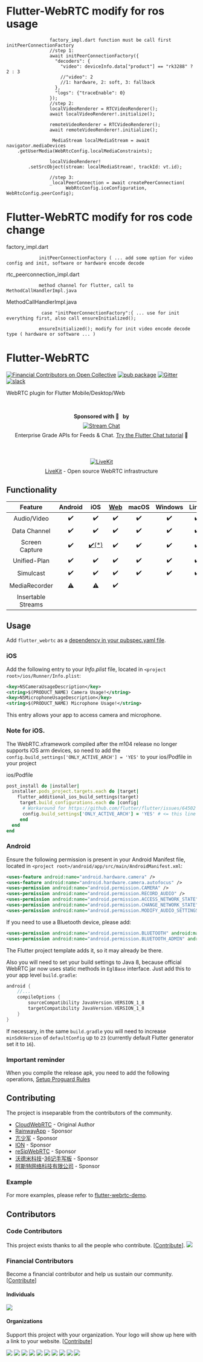 # Flutter-WebRTC modify for ros usage

                    factory_impl.dart function must be call first initPeerConnectionFactory
                    //step 1:
                    await initPeerConnectionFactory({
                      "decoders": {
                        "video": deviceInfo.data["product"] == "rk3288" ? 2 : 3
                        //"video": 2
                        //1: hardware, 2: soft, 3: fallback
                      },
                      "logs": {"traceEnable": 0}
                    });
                    //step 2:
                    localVideoRenderer = RTCVideoRenderer();
                    await localVideoRenderer!.initialize();

                    remoteVideoRenderer = RTCVideoRenderer();
                    await remoteVideoRenderer!.initialize();

                     MediaStream localMediaStream = await navigator.mediaDevices
        .getUserMedia(WebRtcConfig.localMediaConstraints);

                    localVideoRenderer!
            .setSrcObject(stream: localMediaStream!, trackId: vt.id);

                    //step 3:
                    _localPeerConnection = await createPeerConnection(
                          WebRtcConfig.iceConfiguration, WebRtcConfig.peerConfig);

# Flutter-WebRTC modify for ros code change

factory_impl.dart
                
                initPeerConnectionFactory ( ... add some option for video config and init, software or hardware encode decode 

rtc_peerconnection_impl.dart
    
                method channel for flutter, call to MethodCallHandlerImpl.java 
                

MethodCallHandlerImpl.java 
                
                 case "initPeerConnectionFactory":{ ... use for init everything first, also call ensureInitialized();

                ensureInitialized(); modify for init video encode decode type ( hardware or software ... )



# Flutter-WebRTC

[![Financial Contributors on Open Collective](https://opencollective.com/flutter-webrtc/all/badge.svg?label=financial+contributors)](https://opencollective.com/flutter-webrtc) [![pub package](https://img.shields.io/pub/v/flutter_webrtc.svg)](https://pub.dartlang.org/packages/flutter_webrtc) [![Gitter](https://badges.gitter.im/flutter-webrtc/Lobby.svg)](https://gitter.im/flutter-webrtc/Lobby?utm_source=badge&utm_medium=badge&utm_campaign=pr-badge) [![slack](https://img.shields.io/badge/join-us%20on%20slack-gray.svg?longCache=true&logo=slack&colorB=brightgreen)](https://join.slack.com/t/flutterwebrtc/shared_invite/zt-q83o7y1s-FExGLWEvtkPKM8ku_F8cEQ)

WebRTC plugin for Flutter Mobile/Desktop/Web

</br>
<p align="center">
<strong>Sponsored with 💖 &nbsp by</strong><br />
<a href="https://getstream.io/chat/flutter/tutorial/?utm_source=https://github.com/flutter-webrtc/flutter-webrtc&utm_medium=github&utm_content=developer&utm_term=flutter" target="_blank">
<img src="https://stream-blog-v2.imgix.net/blog/wp-content/uploads/f7401112f41742c4e173c30d4f318cb8/stream_logo_white.png?w=350" alt="Stream Chat" style="margin: 8px" />
</a>
<br />
Enterprise Grade APIs for Feeds & Chat. <a href="https://getstream.io/chat/flutter/tutorial/?utm_source=https://github.com/flutter-webrtc/flutter-webrtc&utm_medium=github&utm_content=developer&utm_term=flutter" target="_blank">Try the Flutter Chat tutorial</a> 💬
</p>

</br>
<p align="center">
<a href="https://livekit.io/?utm_source=opencollective&utm_medium=github&utm_campaign=flutter-webrtc" target="_blank">
<img src="https://avatars.githubusercontent.com/u/69438833?s=92&v=4" alt="LiveKit" style="margin: 8px" />
</a>
<br />
   <a href="https://livekit.io/?utm_source=opencollective&utm_medium=github&utm_campaign=flutter-webrtc" target="_blank">LiveKit</a> - Open source WebRTC infrastructure
<p>

## Functionality

| Feature | Android | iOS | [Web](https://flutter.dev/web) | macOS | Windows | Linux | [Embedded](https://github.com/sony/flutter-elinux) | [Fuchsia](https://fuchsia.dev/) |
| :-------------: | :-------------:| :-----: | :-----: | :-----: | :-----: | :-----: | :-----: | :-----: |
| Audio/Video | :heavy_check_mark: | :heavy_check_mark: | :heavy_check_mark: | :heavy_check_mark: | :heavy_check_mark: | :heavy_check_mark: | [WIP] | |
| Data Channel | :heavy_check_mark: | :heavy_check_mark: | :heavy_check_mark: | :heavy_check_mark: | :heavy_check_mark: | :heavy_check_mark: |  [WIP] | |
| Screen Capture | :heavy_check_mark: | [:heavy_check_mark:(*)](https://github.com/flutter-webrtc/flutter-webrtc/wiki/iOS-Screen-Sharing) | :heavy_check_mark: | :heavy_check_mark: | :heavy_check_mark: | :heavy_check_mark: | [WIP] | |
| Unified-Plan | :heavy_check_mark: | :heavy_check_mark: | :heavy_check_mark: | :heavy_check_mark: | :heavy_check_mark: | :heavy_check_mark: | [WIP] | |
| Simulcast | :heavy_check_mark: | :heavy_check_mark: | :heavy_check_mark: | :heavy_check_mark: | :heavy_check_mark: | :heavy_check_mark: | [WIP] | |
| MediaRecorder | :warning: | :warning: | :heavy_check_mark: | | | | | |
| Insertable Streams | | | | | | | | |
## Usage

Add `flutter_webrtc` as a [dependency in your pubspec.yaml file](https://flutter.io/using-packages/).

### iOS

Add the following entry to your _Info.plist_ file, located in `<project root>/ios/Runner/Info.plist`:

```xml
<key>NSCameraUsageDescription</key>
<string>$(PRODUCT_NAME) Camera Usage!</string>
<key>NSMicrophoneUsageDescription</key>
<string>$(PRODUCT_NAME) Microphone Usage!</string>
```

This entry allows your app to access camera and microphone.

### Note for iOS.
The WebRTC.xframework compiled after the m104 release no longer supports iOS arm devices, so need to add the `config.build_settings['ONLY_ACTIVE_ARCH'] = 'YES'` to your ios/Podfile in your project

ios/Podfile

```ruby
post_install do |installer|
  installer.pods_project.targets.each do |target|
    flutter_additional_ios_build_settings(target)
     target.build_configurations.each do |config|
      # Workaround for https://github.com/flutter/flutter/issues/64502
      config.build_settings['ONLY_ACTIVE_ARCH'] = 'YES' # <= this line
     end
  end
end
```

### Android

Ensure the following permission is present in your Android Manifest file, located in `<project root>/android/app/src/main/AndroidManifest.xml`:

```xml
<uses-feature android:name="android.hardware.camera" />
<uses-feature android:name="android.hardware.camera.autofocus" />
<uses-permission android:name="android.permission.CAMERA" />
<uses-permission android:name="android.permission.RECORD_AUDIO" />
<uses-permission android:name="android.permission.ACCESS_NETWORK_STATE" />
<uses-permission android:name="android.permission.CHANGE_NETWORK_STATE" />
<uses-permission android:name="android.permission.MODIFY_AUDIO_SETTINGS" />
```

If you need to use a Bluetooth device, please add:

```xml
<uses-permission android:name="android.permission.BLUETOOTH" android:maxSdkVersion="30" />
<uses-permission android:name="android.permission.BLUETOOTH_ADMIN" android:maxSdkVersion="30" />
```

The Flutter project template adds it, so it may already be there.

Also you will need to set your build settings to Java 8, because official WebRTC jar now uses static methods in `EglBase` interface. Just add this to your app level `build.gradle`:

```groovy
android {
    //...
    compileOptions {
        sourceCompatibility JavaVersion.VERSION_1_8
        targetCompatibility JavaVersion.VERSION_1_8
    }
}
```

If necessary, in the same `build.gradle` you will need to increase `minSdkVersion` of `defaultConfig` up to `23` (currently default Flutter generator set it to `16`).

### Important reminder
When you compile the release apk, you need to add the following operations,
[Setup Proguard Rules](https://github.com/flutter-webrtc/flutter-webrtc/commit/d32dab13b5a0bed80dd9d0f98990f107b9b514f4)

## Contributing

The project is inseparable from the contributors of the community.

- [CloudWebRTC](https://github.com/cloudwebrtc) - Original Author
- [RainwayApp](https://github.com/rainwayapp) - Sponsor
- [亢少军](https://github.com/kangshaojun) - Sponsor
- [ION](https://github.com/pion/ion) - Sponsor
- [reSipWebRTC](https://github.com/reSipWebRTC) - Sponsor
- [沃德米科技](https://github.com/woodemi)-[36记手写板](https://www.36notes.com) - Sponsor
- [阿斯特网络科技有限公司](https://www.astgo.net/) - Sponsor

### Example

For more examples, please refer to [flutter-webrtc-demo](https://github.com/cloudwebrtc/flutter-webrtc-demo/).

## Contributors

### Code Contributors

This project exists thanks to all the people who contribute. [[Contribute](CONTRIBUTING.md)].
<a href="https://github.com/cloudwebrtc/flutter-webrtc/graphs/contributors"><img src="https://opencollective.com/flutter-webrtc/contributors.svg?width=890&button=false" /></a>

### Financial Contributors

Become a financial contributor and help us sustain our community. [[Contribute](https://opencollective.com/flutter-webrtc/contribute)]

#### Individuals

<a href="https://opencollective.com/flutter-webrtc"><img src="https://opencollective.com/flutter-webrtc/individuals.svg?width=890"></a>

#### Organizations

Support this project with your organization. Your logo will show up here with a link to your website. [[Contribute](https://opencollective.com/flutter-webrtc/contribute)]

<a href="https://opencollective.com/flutter-webrtc/organization/0/website"><img src="https://opencollective.com/flutter-webrtc/organization/0/avatar.svg"></a>
<a href="https://opencollective.com/flutter-webrtc/organization/1/website"><img src="https://opencollective.com/flutter-webrtc/organization/1/avatar.svg"></a>
<a href="https://opencollective.com/flutter-webrtc/organization/2/website"><img src="https://opencollective.com/flutter-webrtc/organization/2/avatar.svg"></a>
<a href="https://opencollective.com/flutter-webrtc/organization/3/website"><img src="https://opencollective.com/flutter-webrtc/organization/3/avatar.svg"></a>
<a href="https://opencollective.com/flutter-webrtc/organization/4/website"><img src="https://opencollective.com/flutter-webrtc/organization/4/avatar.svg"></a>
<a href="https://opencollective.com/flutter-webrtc/organization/5/website"><img src="https://opencollective.com/flutter-webrtc/organization/5/avatar.svg"></a>
<a href="https://opencollective.com/flutter-webrtc/organization/6/website"><img src="https://opencollective.com/flutter-webrtc/organization/6/avatar.svg"></a>
<a href="https://opencollective.com/flutter-webrtc/organization/7/website"><img src="https://opencollective.com/flutter-webrtc/organization/7/avatar.svg"></a>
<a href="https://opencollective.com/flutter-webrtc/organization/8/website"><img src="https://opencollective.com/flutter-webrtc/organization/8/avatar.svg"></a>
<a href="https://opencollective.com/flutter-webrtc/organization/9/website"><img src="https://opencollective.com/flutter-webrtc/organization/9/avatar.svg"></a>
